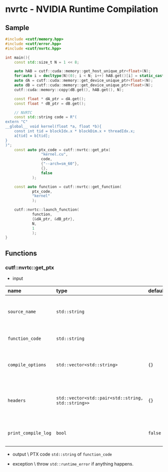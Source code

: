 # nvrtc - NVIDIA Runtime Compilation

## Sample
```cpp
#include <cutf/memory.hpp>
#include <cutf/error.hpp>
#include <cutf/nvrtc.hpp>

int main(){
	const std::size_t N = 1 << 8;

	auto hAB = cutf::cuda::memory::get_host_unique_ptr<float>(N);
	for(auto i = decltype(N)(0); i < N; i++) hAB.get()[i] = static_cast<float>(i);
	auto dA = cutf::cuda::memory::get_device_unique_ptr<float>(N);
	auto dB = cutf::cuda::memory::get_device_unique_ptr<float>(N);
	cutf::cuda::memory::copy(dB.get(), hAB.get(), N);

	const float * dA_ptr = dA.get();
	const float * dB_ptr = dB.get();

	// NVRTC
	const std::string code = R"(
extern "C"
__global__ void kernel(float *a, float *b){
	const int tid = blockIdx.x * blockDim.x + threadIdx.x;
	a[tid] = b[tid];
}
)";
	const auto ptx_code = cutf::nvrtc::get_ptx(
				"kernel.cu",
				code,
				{"--arch=sm_60"},
				{},
				false
			);

	const auto function = cutf::nvrtc::get_function(
			ptx_code,
			"kernel"
			);

	cutf::nvrtc::launch_function(
			function,
			{&dA_ptr, &dB_ptr},
			N,
			1
			);
}

```

## Functions
###  cutf::nvrtc::get_ptx
- input

|  name | type | default | description |
|:------|:-----|:--------|:------------|
|`source_name`|`std::string`|| source code name you like (e.g. kernel.cu) |
|`function_code` | `std::string` || kernel source code |
|`compile_options` | `std::vector<std::string>` |`{}`| compile option list (e.g. `{"--arch=sm70", ...}`)|
|`headers` | `std::vector<std::pair<std::string, std::string>>` |`{}`| header list. pair of (header name, header sources)|
|`print_compile_log` | `bool` |`false`| if `true`, print compiling log to `stdout`|

- output \\
PTX code `std::string` of `function_code`

- exception \\
throw `std::runtime_error` if anything happens.
